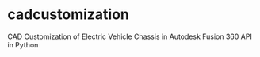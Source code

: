 # cadcustomization
CAD Customization of Electric Vehicle Chassis in Autodesk Fusion 360 API in Python
